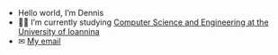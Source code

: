 - Hello world, I’m Dennis
-  👨‍💻 I’m currently studying [Computer Science and Engineering at the University of Ioannina](https://www.cs.uoi.gr/?lang=en)
- ✉ [My email](mailto:dennischronop@outlook.com)
 
<!---
DionysiosC/DionysiosC is a ✨ special ✨ repository because its `README.md` (this file) appears on your GitHub profile.
You can click the Preview link to take a look at your changes.
--->
